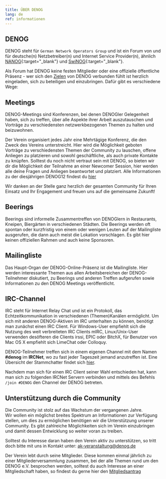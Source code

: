 ```yaml
---
title: ÜBER DENOG
lang: de
ref: informationen
---
```

## DENOG

DENOG steht für `German Network Operators Group` und ist ein Forum von und für deutsche(n) Netzbetreiber(n) und Internet Service Provider(n), ähnlich [NANOG](http://www.nanog.org/){:target="_blank"} und [SwiNOG](http://www.swinog.ch/){:target="_blank"}. 

Als Forum hat DENOG keine festen Mitglieder oder eine offizielle öffentliche Präsenz - wer sich den [Zielen](charta.html) von DENOG verbunden fühlt ist herzlich eingeladen, sich zu beteiligen und einzubringen. 
Dafür gibt es verschiedene Wege:

## Meetings

DENOG-Meetings sind Konferenzen, bei denen DENOGler Gelegenheit haben, sich zu treffen, über alle Aspekte ihrer Arbeit auszutauschen und Vorträge zu verschiedensten netzwerkbezogenen Themen zu halten und beizuwohnen.
  
Der Verein organisiert jedes Jahr eine Mehrtägige Konferenz, die den Zweck des Vereins unterstreicht.
Hier wird die Möglichkeit geboten Vorträge zu verschiedensten Themen der Community zu lauschen, offene Anliegen zu platzieren und sowohl geschäftliche, als auch private Kontakte zu knüpfen. 
Solltest du noch nicht vertraut sein mit DENOG, so bieten wir dir die Möglichkeit der Teilnahme an einer Newcomer Session, hier werden alle deine Fragen und Anliegen beantwortet und platziert.
Alle Informationen zu der diesjährigen DENOG12 findest du [hier](https://www.denog.de/de/meetings/denog12/index.html)



Wir danken an der Stelle ganz herzlich der gesamten Community für Ihren Einsatz und Ihr Engagement und freuen uns auf die gemeinsame Zukunft!
## Beerings

Beerings sind informelle Zusammentreffen von DENOGlern in Restaurants, Kneipen, Biergärten in verschiedenen Städten. Die Beerings werden oft spontan oder kurzfristig von einem oder wenigen Leuten auf der Mailingliste ausgerufen, die dann auch meist die Lokation vorschlagen. Es gibt hier keinen offiziellen Rahmen und auch keine Sponsoren.

## Mailingliste

Das Haupt-Organ der DENOG-Online-Präsenz ist die Mailingliste. Hier werden interessante Themen aus allen Arbeitsbereichen der DENOG-Teilnehmer diskutiert, zu Beerings und anderen Treffen aufgerufen sowie Informationen zu den DENOG Meetings veröffentlicht.

## IRC-Channel

IRC steht für Internet Relay Chat und ist ein Protokoll, das Echtzeitkommunikation in verschiedenen (Themen)Kanälen ermöglicht. 
Um sich mit anderen DENOG-Aktiven im IRC unterhalten zu können, benötigt man zunächst einen IRC Client. Für Windows-User empfiehlt sich die Nutzung des weit verbreiteten IRC Clients mIRC, Linux/Unix-User verwenden desöfteren die Clients irssi, EPIC oder BitchX, für Benutzer von Mac OS X empfiehlt sich LimeChat oder Colloquy.

DENOG-Teilnehmer treffen sich in einem eigenen Channel mit dem Namen **#denog** im **IRCNet**, wo zu fast jeder Tageszeit jemand anzutreffen ist. Eine Übersicht der Stammchatter findet sich [hier](chatterliste_iframe.html).

Nachdem man sich für einen IRC Client seiner Wahl entschieden hat, kann man sich zu folgenden IRCNet Servern verbinden und mittels des Befehls `/join #DENOG` den Channel der DENOG betreten.

## Unterstützung durch die Community

Die Community ist stolz auf das Wachstum der vergangenen Jahre.  
Wir wollen ein möglichst breites Spektrum an Informationen zur Verfügung stellen, um dies zu ermöglichen benötigen wir die Unterstützung unserer Community. Es gibt zahlreiche Möglichkeiten sich im Verein einzubringen und damit dessen Entwicklung so weiter voran zu treiben.  
  
Solltest du Interesse daran haben den Verein aktiv zu unterstützen, so tritt doch bitte mit uns in Kontakt unter: ak-veranstaltung@denog.de  
  
Der Verein lebt durch seine Mitglieder. Diese kommen einmal jährlich zu einer Mitgliederversammlung zusammen, bei der alle Themen rund um den DENOG e.V. besprochen werden, solltest du auch Interesse an einer Mitgliedschaft haben, so findest du gerne hier den [Mitgliedsantrag](https://www.denog.de/files/verein/DENOG_Antrag_Mitgliedschaft.pdf)

